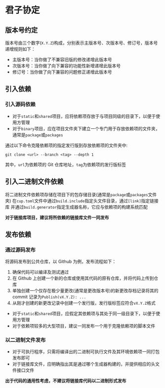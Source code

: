 # 君子协定

## 版本号约定

版本号由三个数字(`X.Y.Z`)构成，分别表示主版本号、次版本号、修订号，版本号递增规则如下：

- 主版本号：当你做了不兼容旧版的修改递增此版本号
- 次版本号：当你做了向下兼容的功能性新增递增此版本号
- 修订号：当你做了向下兼容的问题修正递增此版本号

## 引入依赖

### 引入源码依赖
+ 对于`static`和`shared`项目，应将依赖项存放于与项目同级的目录下，以便于使用方管理
+ 对于`binary`项目，应在项目文件夹下建立一个专门用于存放依赖项的文件夹，通常是`package`或`packages`

通过以下命令克隆依赖项的指定发行版到存放依赖项的文件夹中:
```
git clone <url> --branch <tag> --depth 1
```
其中，`url`为依赖项的 Git 仓库地址，`tag`为依赖项的发行版标签

## 引入二进制文件依赖

将二进制文件依赖项存储在项目下的包存储目录(通常是`package`或`packages`文件夹)
在`cup.toml`文件中通过`build.include`指定头文件目录，通过`[link]`指定链接库
并通过`build.generator`指定生成器名称，它应与依赖项的构建系统匹配

**对于链接库项目，建议将所依赖的链接库文件一同发布**

## 发布依赖

### 通过源码发布
将源码发布到公共仓库，以 Github 为例，发布流程如下：
1. 确保代码可以编译及测试通过
2. 在 Github 上创建一个新的仓库或使用其代码的原有仓库，并将代码上传到仓库
3. 单独创建一个仅存在极少量更改(通常是更改版本号)的新更改存档记录将其的 commit 记录为`Publish(vX.Y.Z): ...`
4. 从刚才创建的新更改记录中创建一个发行版，发行版标签应符合`vX.Y.Z`格式

+ 对于`static`和`shared`项目，应假定其依赖项与其处于同一级目录下，以便于使用方管理
+ 对于依赖项较多的大型项目，建议一同发布一个用于克隆依赖项的脚本文件

### 以二进制文件发布

+ 对于可执行程序，只需将编译出的二进制可执行文件及其环境依赖项一同打包发布即可
+ 对于链接库文件，应明确指出其是通过哪个生成器构建的，并提供相应的头文件接口文件

**出于代码的通用性考虑，不建议将链接库代码以二进制形式发布**